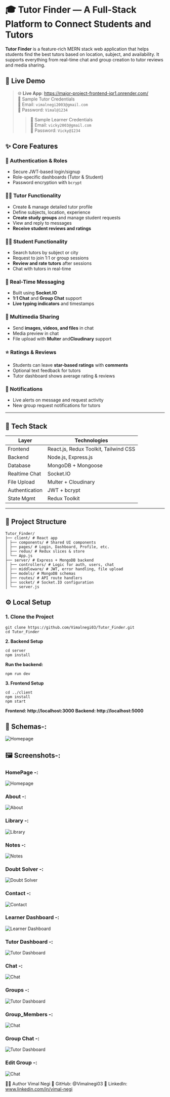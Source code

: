 # 🎓 Tutor Finder — A Full-Stack Platform to Connect Students and Tutors

**Tutor Finder** is a feature-rich MERN stack web application that helps students find the best tutors based on location, subject, and availability. It supports everything from real-time chat and group creation to tutor reviews and media sharing.



## 🚀 Live Demo

> 🌐 **Live App**: https://major-project-frontend-iqr1.onrender.com/  
> 🧪 Sample Tutor Credentials  
> 📧 Email: `vimalnegi2003@gmail.com`  
> 🔐 Password: `Vimal@1234`
> > 🧪 Sample Learner Credentials  
> 📧 Email: `vicky2003@gmail.com`  
> 🔐 Password: `Vicky@1234`



## ✨ Core Features

### 👥 Authentication & Roles
- Secure JWT-based login/signup
- Role-specific dashboards (Tutor & Student)
- Password encryption with `bcrypt`

### 👨‍🏫 Tutor Functionality
- Create & manage detailed tutor profile
- Define subjects, location, experience
- **Create study groups** and manage student requests
- View and reply to messages
- **Receive student reviews and ratings**

### 👨‍🎓 Student Functionality
- Search tutors by subject or city
- Request to join 1:1 or group sessions
- **Review and rate tutors** after sessions
- Chat with tutors in real-time

### 💬 Real-Time Messaging
- Built using **Socket.IO**
- **1:1 Chat** and **Group Chat** support
- **Live typing indicators** and timestamps

### 📎 Multimedia Sharing
- Send **images,  videos, and files** in chat
- Media preview in chat
- File upload with **Multer** and**Cloudinary** support

### ⭐ Ratings & Reviews
- Students can leave **star-based ratings** with **comments**
- Optional text feedback for tutors
- Tutor dashboard shows average rating & reviews

### 🔔 Notifications
- Live alerts on message and request activity
- New group request notifications for tutors

---

## 🧰 Tech Stack

| Layer         | Technologies                          |
|---------------|----------------------------------------|
| Frontend      | React.js, Redux Toolkit, Tailwind CSS  |
| Backend       | Node.js, Express.js                    |
| Database      | MongoDB + Mongoose                     |
| Realtime Chat | Socket.IO                              |
| File Upload   | Multer + Cloudinary          |
| Authentication| JWT + bcrypt                           |
| State Mgmt    | Redux Toolkit                          |

---

## 📁 Project Structure
```
Tutor_Finder/
├── client/ # React app
│ ├── components/ # Shared UI components
│ ├── pages/ # Login, Dashboard, Profile, etc.
│ ├── redux/ # Redux slices & store
│ └── App.js
├── server/ # Express + MongoDB backend
│ ├── controllers/ # Logic for auth, users, chat
│ ├── middleware/ # JWT, error handling, file upload
│ ├── models/ # MongoDB schemas
│ ├── routes/ # API route handlers
│ ├── socket/ # Socket.IO configuration
│ └── server.js
```
## ⚙️ Local Setup

### 1. Clone the Project

```
git clone https://github.com/Vimalnegi03/Tutor_Finder.git
cd Tutor_Finder
```
 **2. Backend Setup**
 ```
cd server
npm install
```
**Run the backend:**
```
npm run dev
```
**3. Frontend Setup**
```
cd ../client
npm install
npm start
```
**Frontend: http://localhost:3000**
**Backend: http://localhost:5000**
## 🚀 Schemas-:
![Homepage](/LMS_Schema.png)
## 🖼️ Screenshots-:
### HomePage -:
![Homepage](/HomePage.png)
### About -:
![About](/About.png)
### Library -:
![Library](/Library.png)
### Notes -:
![Notes](/Notes.png)
### Doubt Solver -:
![Doubt Solver](/Doubt_Solver.png)
### Contact -:
![Contact](/Contact.png)
### Learner Dashboard -:
![Learner Dashboard](/Learner_Dashboard.png)
### Tutor Dashboard -:
![Tutor Dashboard](/Tutor_Dashboard.png)
### Chat -:
![Chat](/Chat.png)
### Groups -:
![Tutor Dashboard](/Groups.png)
### Group_Members -:
![Chat](/Group_Members.png)
### Group Chat -:
![Tutor Dashboard](/Group_chat.png)
### Edit Group -:
![Chat](/Edit_Group.png)


👨‍💻 Author
Vimal Negi
📎 GitHub: @Vimalnegi03
🔗 LinkedIn: www.linkedin.com/in/vimal-negi

